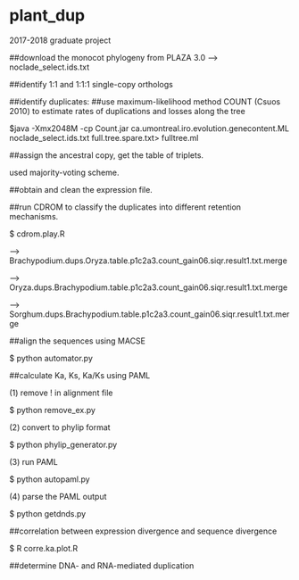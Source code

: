 # plant_dup
2017-2018 graduate project

##download the monocot phylogeny from PLAZA 3.0
--> noclade_select.ids.txt

##identify 1:1 and 1:1:1 single-copy orthologs

##identify duplicates:
##use maximum-likelihood method COUNT (Csuos 2010) to estimate rates of duplications and losses along the tree

$java -Xmx2048M -cp Count.jar ca.umontreal.iro.evolution.genecontent.ML noclade_select.ids.txt full.tree.spare.txt>          fulltree.ml
  
##assign the ancestral copy, get the table of triplets.

used majority-voting scheme.

##obtain and clean the expression file.


##run CDROM to classify the duplicates into different retention mechanisms.

$ cdrom.play.R

--> Brachypodium.dups.Oryza.table.p1c2a3.count_gain06.siqr.result1.txt.merge

--> Oryza.dups.Brachypodium.table.p1c2a3.count_gain06.siqr.result1.txt.merge

--> Sorghum.dups.Brachypodium.table.p1c2a3.count_gain06.siqr.result1.txt.merge

##align the sequences using MACSE

$ python automator.py

##calculate Ka, Ks, Ka/Ks using PAML

(1) remove ! in alignment file

$ python remove_ex.py

(2) convert to phylip format

$ python phylip_generator.py

(3) run PAML

$ python autopaml.py

(4) parse the PAML output

$ python getdnds.py


##correlation between expression divergence and sequence divergence

$ R corre.ka.plot.R

##determine DNA- and RNA-mediated duplication

# 
